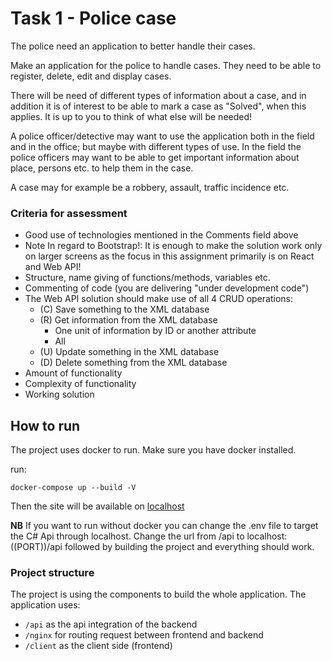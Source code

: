 # Task 1 - Police case

The police need an application to better handle their cases.

Make an application for the police to handle cases. They need to be able to register, delete, edit and display cases.

There will be need of different types of information about a case, and in addition it is of interest to be able to mark a case as "Solved", when this applies. It is up to you to think of what else will be needed!

A police officer/detective may want to use the application both in the field and in the office; but maybe with different types of use. In the field the police officers may want to be able to get important information about place, persons etc. to help them in the case.

A case may for example be a robbery, assault, traffic incidence etc.

### Criteria for assessment

- Good use of technologies mentioned in the Comments field above
- Note In regard to Bootstrap!: It is enough to make the solution work only on larger screens as the focus in this assignment primarily is on React and Web API!
- Structure, name giving of functions/methods, variables etc.
- Commenting of code (you are delivering "under development code")
- The Web API solution should make use of all 4 CRUD operations:
  - (C) Save something to the XML database
  - (R) Get information from the XML database
    - One unit of information by ID or another attribute
    - All
  - (U) Update something in the XML database
  - (D) Delete something from the XML database
- Amount of functionality
- Complexity of functionality
- Working solution

## How to run

The project uses docker to run. Make sure you have docker installed.

run:

```
docker-compose up --build -V
```

Then the site will be available on [localhost](http://localhost:3050/)

**NB** If you want to run without docker you can change the .env file to target the C# Api through localhost. Change the url from /api to localhost:((PORT))/api followed by building the project and everything should work.

### Project structure

The project is using the components to build the whole application. The application uses:

- `/api` as the api integration of the backend
- `/nginx` for routing request between frontend and backend
- `/client` as the client side (frontend)
